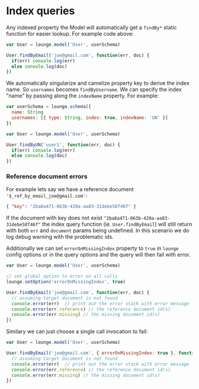 # Index queries

Any indexed property the Model will automatically get a `findBy*` static function for easier lookup.
For example code above:

```js
var User = lounge.model('User', userSchema)

User.findByEmail('joe@gmail.com', function(err, doc) {
  if(err) console.log(err)
  else console.log(doc)
})
```

We automatically singularize and camelize property key to derive the index name. So `usernames` becomes `findByUsername`.
We can specify the index "name" by passing along the `indexName` property. For example:

```js
var userSchema = lounge.schema({
  name: String
  usernames: [{ type: String, index: true, indexName: 'UN' }]
})

var User = lounge.model('User', userSchema)

User.findByUN('user1', function(err, doc) {
  if(err) console.log(err)
  else console.log(doc)
})
```

### Reference document errors

For example lets say we have a reference document `'$_ref_by_email_joe@gmail.com'`:

```json
{ "key": "2ba8a471-063b-420a-aa83-31debe58f46f" }
```

If the document with key does not exist `"2ba8a471-063b-420a-aa83-31debe58f46f"` the index query function (ie. `User.findByEmail`) will still return with both `err` and `document` params being undefined. In this scenario we do log debug warning with the problematic ids.

Additionally we can set `errorOnMissingIndex` property to `true` in `lounge` config options or in the query options and the query will then fail with error.

```js
var User = lounge.model('User', userSchema)

// set global option to error on all calls
lounge.setOption('errorOnMissingIndex', true)

User.findByEmail('joe@gmail.com', function(err, doc) {
  // assuming target document is not found
  console.error(err)  // print out the error stack with error message
  console.error(err.reference) // the reference document id(s)
  console.error(err.missing) // the missing document id(s)
})
``` 

Similary we can just choose a single call invocation to fail:

```js
var User = lounge.model('User', userSchema)

User.findByEmail('joe@gmail.com', { errorOnMissingIndex: true }, function(err, doc) {
  // assuming target document is not found
  console.error(err)  // print out the error stack with error message
  console.error(err.reference) // the reference document id(s)
  console.error(err.missing) // the missing document id(s)
})
``` 
